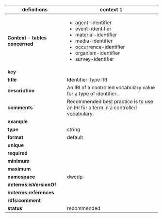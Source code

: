 | definitions | context 1 |
|-|-|
| **Context - tables concerned** | <ul><li>agent-identifier</li><li>event-identifier</li><li>material-identifier</li><li>media-identifier</li><li>occurrence-identifier</li><li>organism-identifier</li><li>survey-identifier</li></ul> |
| **key** |  |
| **title** | Identifier Type IRI |
| **description** | An IRI of a controlled vocabulary value for a type of identifier. |
| **comments** | Recommended best practice is to use an IRI for a term in a controlled vocabulary. |
| **example** |  |
| **type** | string |
| **format** | default |
| **unique** |  |
| **required** |  |
| **minimum** |  |
| **maximum** |  |
| **namespace** | dwcdp |
| **dcterms:isVersionOf** |  |
| **dcterms:references** |  |
| **rdfs:comment** |  |
| **status** | recommended |
